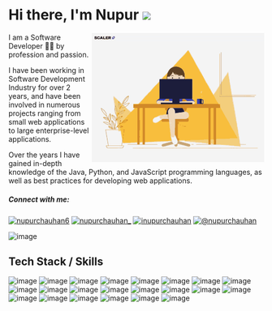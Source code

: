 # Hi there, I'm Nupur <img src="https://raw.githubusercontent.com/MartinHeinz/MartinHeinz/master/wave.gif" width="30px">

<img align="right" src="cover.gif" width = 340 >
<p align="left">I am a Software Developer 👩‍💻 by profession and passion.</p>
<p> I have been working in Software Development Industry for over 2 years, and have been involved in numerous projects ranging from small web applications to large enterprise-level applications.</p> 
<p> Over the years I have gained in-depth knowledge of the Java, Python, and JavaScript programming languages, as well as best practices for developing web applications.</p>


<h5 align="left">Connect with me:</h5>
<p align="left">
<a href="https://linkedin.com/in/nupurchauhan6" target="blank"><img align="center" src="https://raw.githubusercontent.com/rahuldkjain/github-profile-readme-generator/master/src/images/icons/Social/linked-in-alt.svg" alt="nupurchauhan6" height="20" width="30" /></a>
 <a href="https://twitter.com/nupurchauhan_" target="blank"><img align="center" src="https://raw.githubusercontent.com/rahuldkjain/github-profile-readme-generator/master/src/images/icons/Social/twitter.svg" alt="nupurchauhan_" height="25" width="35" /></a>
<a href="https://instagram.com/inupurchauhan" target="blank"><img align="center" src="https://raw.githubusercontent.com/rahuldkjain/github-profile-readme-generator/master/src/images/icons/Social/instagram.svg" alt="inupurchauhan" height="25" width="35" /></a>
<a href="https://medium.com/@nupurchauhan" target="blank"><img align="center" src="https://raw.githubusercontent.com/rahuldkjain/github-profile-readme-generator/master/src/images/icons/Social/medium.svg" alt="@nupurchauhan" height="25" width="35" /></a>
</p>

![image](https://github-readme-stats.vercel.app/api/top-langs/?username=nupurchauhan6&layout=compact&langs_count=3&hide=css,scss,html,php,typescript,less)

<h2>Tech Stack / Skills</h2>

![image](https://img.shields.io/badge/Python-FFD43B?style=for-the-badge&logo=python&logoColor=blue)
![image](https://img.shields.io/badge/Flask-323330?style=for-the-badge&logo=flask)
![image](https://img.shields.io/badge/FastAPI-4EA94B?style=for-the-badge&logo=fastapi&logoColor=black)
![image](https://img.shields.io/badge/Java-0095D5?&style=for-the-badge&logo=kotlin&logoColor=white)
![image](https://img.shields.io/badge/Spring-4EA94B?&style=for-the-badge&logo=spring&logoColor=white)
![image](https://img.shields.io/badge/Spring%20Boot-6DB33F?style=for-the-badge&logo=Spring&logoColor=white)
![image](https://img.shields.io/badge/Node.js-339933?style=for-the-badge&logo=node.js&logoColor=white)
![image](https://img.shields.io/badge/JavaScript-323330?style=for-the-badge&logo=javascript&logoColor=F7DF1E)
![image](https://img.shields.io/badge/React-20232A?style=for-the-badge&logo=react&logoColor=61DAFB)
![image](https://img.shields.io/badge/Angular-F80000?style=for-the-badge&logo=angular)
![image](https://img.shields.io/badge/Redux-593D88?style=for-the-badge&logo=redux&logoColor=white)
![image](https://img.shields.io/badge/MongoDB-4EA94B?style=for-the-badge&logo=mongodb&logoColor=white)
![image](https://img.shields.io/badge/firebase-ffca28?style=for-the-badge&logo=firebase&logoColor=black)
![image](https://img.shields.io/badge/SQL-black?style=for-the-badge&logo=mysql&logoColor=FFFFFF)
![image](https://img.shields.io/badge/Docker-2496ED?style=for-the-badge&logo=docker&logoColor=FFFFFF)
![image](https://img.shields.io/badge/Kubernetes-326CE5?style=for-the-badge&logo=kubernetes&logoColor=white)
![image](https://img.shields.io/badge/Apache%20Kafka-231F20?style=for-the-badge&logo=apache-kafka&logoColor=white)
![image](https://img.shields.io/badge/AWS-232F3E?style=for-the-badge&logo=amazon-aws&logoColor=FF9900)
![image](https://img.shields.io/badge/GCP-4285F4?style=for-the-badge&logo=google-cloud&logoColor=white)
![image](https://img.shields.io/badge/Azure-0078D4?style=for-the-badge&logo=microsoft-azure&logoColor=white)
![image](https://img.shields.io/badge/Redis-DC382D?style=for-the-badge&logo=redis&logoColor=white)
![image](https://img.shields.io/badge/Nginx-009639?style=for-the-badge&logo=nginx&logoColor=white)



</div>
